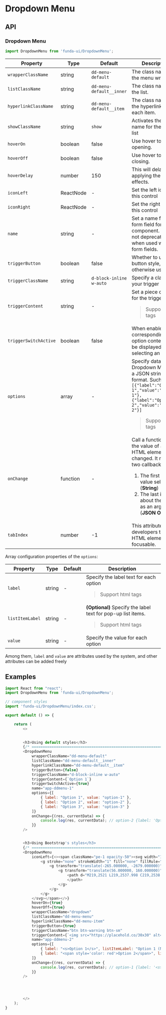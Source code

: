 # Dropdown Menu


## API

### Dropdown Menu
```js
import DropdownMenu from 'funda-ui/DropdownMenu';
```
| Property | Type | Default | Description |
| --- | --- | --- | --- |
| `wrapperClassName` | string | `dd-menu-default` | The class name of the menu wrapper. |
| `listClassName` | string | `dd-menu-default__inner` | The class name of the list. |
| `hyperlinkClassName` | string | `dd-menu-default__item` | The class name of the hyperlink of each item. |
| `showClassName` | string | `show` | Activates the class name for the display list |
| `hoverOn` | boolean | false | Use hover to trigger opening. |
| `hoverOff` | boolean | false | Use hover to trigger closing. |
| `hoverDelay` | number | 150 | This will delay applying the hover effects. |
| `iconLeft` | ReactNode  | - | Set the left icon of this control |
| `iconRight` | ReactNode  | - | Set the right icon of this control |
| `name` | string  | - | Set a name for the form field for this component. Name is not deprecated when used with form fields. |
| `triggerButton` | boolean  | false | Whether to use button style, otherwise use "div" |
| `triggerClassName` | string  | `d-block-inline w-auto` | Specify a class for your trigger |
| `triggerContent` | string  | - | Set a piece of text for the trigger <blockquote>Support html tags</blockquote> |
| `triggerSwitchActive` | boolean  | false | When enabled, the corresponding option content will be displayed after selecting an option |
| `options` | array  | - | Specify data of Dropdown Menu as a JSON string format. Such as: <br /> `[{"label":"Option 1","value":"option-1"},{"label":"Option 2","value":"option-2"}]` <blockquote>Support html tags</blockquote> |
| `onChange` | function  | - | Call a function when the value of an HTML element is changed. It returns two callback values. <br /> <ol><li>The first is the value selected (**String**)</li><li>The last is data about the option as an argument (**JSON Object**).</li></ol> |
| `tabIndex` | number  | -1 | This attribute allows developers to make HTML elements focusable. |



Array configuration properties of the `options`:

| Property | Type | Default | Description |
| --- | --- | --- | --- |
| `label` | string | - | Specify the label text for each option <blockquote>Support html tags</blockquote> |
| `listItemLabel` | string | - | **(Optional)** Specify the label text for pop-up list items. <blockquote>Support html tags</blockquote> |
| `value` | string | - | Specify the value for each option |


Among them, `label` and `value` are attributes used by the system, and other attributes can be added freely




## Examples

```js
import React from "react";
import DropdownMenu from 'funda-ui/DropdownMenu';

// component styles
import 'funda-ui/DropdownMenu/index.css';

export default () => {

    return (
        <>
            

        <h3>Using default styles</h3>
        {/* ================================================================== */} 
        <DropdownMenu
            wrapperClassName="dd-menu-default"
            listClassName="dd-menu-default__inner"
            hyperlinkClassName="dd-menu-default__item"
            triggerButton={false}
            triggerClassName="d-block-inline w-auto"
            triggerContent={`Option 1`}
            triggerSwitchActive={true}
            name="app-ddmenu-1"
            options={[
                { label: "Option 1", value: "option-1" },
                { label: "Option 2", value: "option-2" },
                { label: "Option 3", value: "option-3" }
            ]}
            onChange={(res, currentData) => {
                console.log(res, currentData); // option-2 {label: 'Option 2', value: 'option-2'}
            }}
        />


        <h3>Using Bootstrap's styles</h3>
        {/* ================================================================== */}
        <DropdownMenu
            iconLeft={<><span className="pe-1 opacity-50"><svg width="15px" height="15px" viewBox="-5 0 20 20">
                <g stroke="none" strokeWidth="1" fill="none" fillRule="evenodd">
                    <g transform="translate(-265.000000, -2679.000000)" fill="var(--bs-link-color)">
                        <g transform="translate(56.000000, 160.000000)">
                            <path d="M219,2521 L219,2537.998 C219,2538.889 217.923,2539.335 217.293,2538.705 L214.707,2536.119 C214.317,2535.729 213.683,2535.729 213.293,2536.119 L210.707,2538.705 C210.077,2539.335 209,2538.889 209,2537.998 L209,2521 C209,2519.895 209.895,2519 211,2519 L217,2519 C218.105,2519 219,2519.895 219,2521">
                            </path>
                        </g>
                    </g>
                </g>
            </svg></span></>}
            hoverOn={true}
            hoverOff={true}
            wrapperClassName="dropdown"
            listClassName="dd-menu-menu"
            hyperlinkClassName="dd-menu-item"
            triggerButton={true}
            triggerClassName="btn btn-warning btn-sm"
            triggerContent={`<img src="https://placehold.co/30x30" alt="" />`}
            name="app-ddmenu-2"
            options={[
                { label: "<s>Option 1</s>", listItemLabel: "Option 1 (No: 001)", value: "option-1", mydata: "a" },
                { label: "<span style='color: red'>Option 2</span>", listItemLabel: "Option 2 (No: 002)", value: "option-2", mydata: "b"}
            ]}
            onChange={(res, currentData) => {
                console.log(res, currentData); // option-1 {label: '<s>Option 1</s>', listItemLabel: 'Option 1 (No: 001)', value: 'option-1', mydata: 'a'}
            }}
        />



          
        </>
    );
}
```